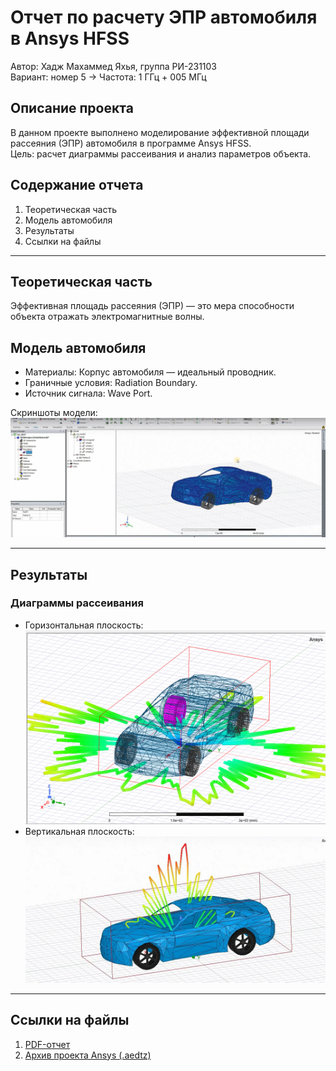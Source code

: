 # Отчет по расчету ЭПР автомобиля в Ansys HFSS  
Автор: Хадж Махаммед Яхья, группа РИ-231103  
Вариант: номер 5 → Частота: 1 ГГц + 005 МГц  

## Описание проекта  
В данном проекте выполнено моделирование эффективной площади рассеяния (ЭПР) автомобиля в программе Ansys HFSS.  
Цель: расчет диаграммы рассеивания и анализ параметров объекта.  

## Содержание отчета  
1. Теоретическая часть  
2. Модель автомобиля  
3. Результаты  
4. Ссылки на файлы  

---

## Теоретическая часть  
Эффективная площадь рассеяния (ЭПР) — это мера способности объекта отражать электромагнитные волны.

## Модель автомобиля  
- Материалы: Корпус автомобиля — идеальный проводник.  
- Граничные условия: Radiation Boundary.  
- Источник сигнала: Wave Port.  

Скриншоты модели:  
 ![](https://github.com/yahia-2002/Ansys-EPR-Project/blob/main/Скриншот%20модели.png) 

---

## Результаты  
### Диаграммы рассеивания  
- Горизонтальная плоскость:  
  ![](https://github.com/yahia-2002/Ansys-EPR-Project/blob/main/Горизонтальная%20плоскость.png)
- Вертикальная плоскость:  
  ![](https://github.com/yahia-2002/Ansys-EPR-Project/blob/main/Вертикальная%20плоскость.png)  

---

## Ссылки на файлы  
1. [PDF-отчет](https://github.com/yahia-2002/Ansys-EPR-Project/blob/main/Отчет%204%20по%20цифровым%20двойникам.pdf)  
2. [Архив проекта Ansys (.aedtz)](https://github.com/yahia-2002/Ansys-EPR-Project/blob/main/Car_RCS%20.aedtz)

  
